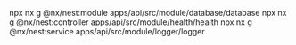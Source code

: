 npx nx g @nx/nest:module apps/api/src/module/database/database
npx nx g @nx/nest:controller apps/api/src/module/health/health
npx nx g @nx/nest:service apps/api/src/module/logger/logger